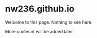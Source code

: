 # nw236.github.io

Welcome to this page.
   Nothing to see here. 

More contecnt will be added later.

